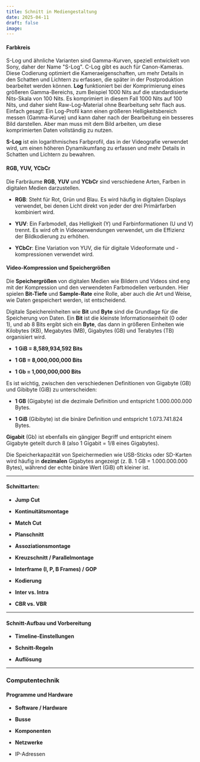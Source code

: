```yaml
---
title: Schnitt in Mediengestaltung
date: 2025-04-11
draft: false
image: 
---
```


#### Farbkreis

S-Log und ähnliche Varianten sind Gamma-Kurven, speziell entwickelt von Sony, daher der Name "S-Log". C-Log gibt es auch für Canon-Kameras. Diese Codierung optimiert die Kameraeigenschaften, um mehr Details in den Schatten und Lichtern zu erfassen, die später in der Postproduktion bearbeitet werden können. **Log** funktioniert bei der Komprimierung eines größeren Gamma-Bereichs, zum Beispiel 1000 Nits auf die standardisierte Nits-Skala von 100 Nits. Es komprimiert in diesem Fall 1000 Nits auf 100 Nits, und daher sieht Raw-Log-Material ohne Bearbeitung sehr flach aus. Einfach gesagt: Ein Log-Profil kann einen größeren Helligkeitsbereich messen (Gamma-Kurve) und kann daher nach der Bearbeitung ein besseres Bild darstellen. Aber man muss mit dem Bild arbeiten, um diese komprimierten Daten vollständig zu nutzen.

**S-Log** ist ein logarithmisches Farbprofil, das in der Videografie verwendet wird, um einen höheren Dynamikumfang zu erfassen und mehr Details in Schatten und Lichtern zu bewahren.

#### RGB, YUV, YCbCr

Die Farbräume **RGB**, **YUV** und **YCbCr** sind verschiedene Arten, Farben in digitalen Medien darzustellen.

- **RGB**: Steht für Rot, Grün und Blau. Es wird häufig in digitalen Displays verwendet, bei denen Licht direkt von jeder der drei Primärfarben kombiniert wird.
    
- **YUV**: Ein Farbmodell, das Helligkeit (Y) und Farbinformationen (U und V) trennt. Es wird oft in Videoanwendungen verwendet, um die Effizienz der Bildkodierung zu erhöhen.
    
- **YCbCr**: Eine Variation von YUV, die für digitale Videoformate und -kompressionen verwendet wird.
    

#### Video-Kompression und Speichergrößen

Die **Speichergrößen** von digitalen Medien wie Bildern und Videos sind eng mit der Kompression und den verwendeten Farbmodellen verbunden. Hier spielen **Bit-Tiefe** und **Sample-Rate** eine Rolle, aber auch die Art und Weise, wie Daten gespeichert werden, ist entscheidend.

Digitale Speichereinheiten wie **Bit** und **Byte** sind die Grundlage für die Speicherung von Daten. Ein **Bit** ist die kleinste Informationseinheit (0 oder 1), und ab 8 Bits ergibt sich ein **Byte**, das dann in größeren Einheiten wie Kilobytes (KB), Megabytes (MB), Gigabytes (GB) und Terabytes (TB) organisiert wird.

- **1 GiB = 8,589,934,592 Bits**
    
- **1 GB = 8,000,000,000 Bits**
    
- **1 Gb = 1,000,000,000 Bits**
    

Es ist wichtig, zwischen den verschiedenen Definitionen von Gigabyte (GB) und Gibibyte (GiB) zu unterscheiden:

- **1 GB** (Gigabyte) ist die dezimale Definition und entspricht 1.000.000.000 Bytes.
    
- **1 GiB** (Gibibyte) ist die binäre Definition und entspricht 1.073.741.824 Bytes.
    

**Gigabit** (Gb) ist ebenfalls ein gängiger Begriff und entspricht einem Gigabyte geteilt durch 8 (also 1 Gigabit = 1/8 eines Gigabytes).

Die Speicherkapazität von Speichermedien wie USB-Sticks oder SD-Karten wird häufig in **dezimalen** Gigabytes angezeigt (z. B. 1 GB = 1.000.000.000 Bytes), während der echte binäre Wert (GiB) oft kleiner ist.

---

#### Schnittarten:

- **Jump Cut**
    
- **Kontinuitätsmontage**
    
- **Match Cut**
    
- **Planschnitt**
    
- **Assoziationsmontage**
    
- **Kreuzschnitt / Parallelmontage**
    
- **Interframe (I, P, B Frames) / GOP**
    
- **Kodierung**
    
- **Inter vs. Intra**
    
- **CBR vs. VBR**
    

---

#### Schnitt-Aufbau und Vorbereitung

- **Timeline-Einstellungen**
    
- **Schnitt-Regeln**
    
- **Auflösung**
    

---

### Computentechnik

#### Programme und Hardware

- **Software / Hardware**
    
- **Busse**
    
- **Komponenten**
    
- **Netzwerke**
    
- IP-Adressen
